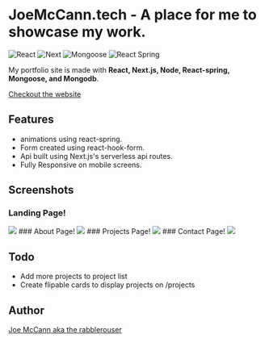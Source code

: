 # JoeMcCann.tech - A place for me to showcase my work.
![React](https://img.shields.io/badge/React-17.0.1-61dafb)
![Next](https://img.shields.io/badge/Next.js-%5E10.1.3-0baf7c)
![Mongoose](https://img.shields.io/badge/Mongoose-%5E5.12.3-0baf7c)
![React Spring](https://img.shields.io/badge/ReactSpring-%5E9.1.0-82adc9)

My portfolio site is made with **React, Next.js, Node, React-spring, Mongoose, and Mongodb**.

[Checkout the website](http://joemccann.tech)

## Features
- animations using react-spring.
- Form created using react-hook-form.
- Api built using Next.js's serverless api routes.
- Fully Responsive on mobile screens.

## Screenshots

### Landing Page!
<img src="https://user-images.githubusercontent.com/75742914/115115561-cbccc600-9f5a-11eb-9331-474ef4ad877c.png" />
### About Page!
<img src="https://user-images.githubusercontent.com/75742914/115115654-367e0180-9f5b-11eb-96b9-17d2d80905aa.png" />
### Projects Page!
<img src="https://user-images.githubusercontent.com/75742914/115115584-ec951b80-9f5a-11eb-9657-9ba1132232f4.png" />
### Contact Page!
<img src="https://user-images.githubusercontent.com/75742914/115115625-12babb80-9f5b-11eb-8a31-fd5b446c89a9.png" />


## Todo
- Add more projects to project list
- Create flipable cards to display projects on /projects


## Author
[Joe McCann aka the rabblerouser](https://www.linkedin.com/in/joseph-mccann-77402a88/)
